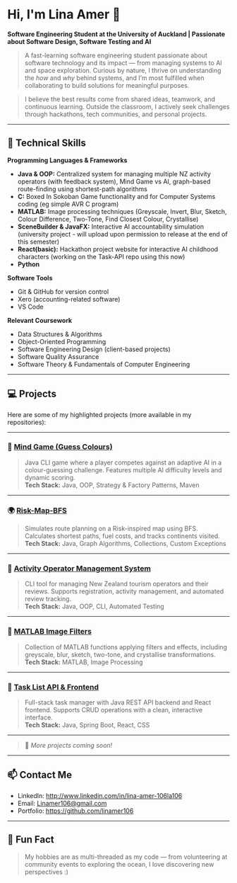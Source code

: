 # Hi, I'm Lina Amer 👋
**Software Engineering Student at the University of Auckland | Passionate about Software Design, Software Testing and AI**  

> A fast-learning software engineering student passionate about software technology and its impact — from managing systems to AI and space exploration. Curious by nature, I thrive on understanding the *how* and *why* behind systems, and I’m most fulfilled when collaborating to build solutions for meaningful purposes.  

> I believe the best results come from shared ideas, teamwork, and continuous learning. Outside the classroom, I actively seek challenges through hackathons, tech communities, and personal projects.

---

## 🔧 Technical Skills

**Programming Languages & Frameworks**
- **Java & OOP:** Centralized system for managing multiple NZ activity operators (with feedback system), Mind Game vs AI, graph-based route-finding using shortest-path algorithms
- **C:** Boxed In Sokoban Game functionality and for Computer Systems coding (eg simple AVR C program)
- **MATLAB:** Image processing techniques (Greyscale, Invert, Blur, Sketch, Colour Difference, Two-Tone, Find Closest Colour, Crystallise)
- **SceneBuilder & JavaFX:** Interactive AI accountability simulation (university project - will upload upon permission to release at the end of this semester)
- **React(basic):** Hackathon project website for interactive AI childhood characters (working on the Task-API repo using this now)
- **Python** 

**Software Tools**
- Git & GitHub for version control
- Xero (accounting-related software)
- VS Code

**Relevant Coursework**
- Data Structures & Algorithms
- Object-Oriented Programming
- Software Engineering Design (client-based projects)
- Software Quality Assurance
- Software Theory & Fundamentals of Computer Engineering

---

## 💻 Projects

Here are some of my highlighted projects (more available in my repositories):

---

### 🧠 [Mind Game (Guess Colours)](https://github.com/linamer106/MindGame-AI)
> Java CLI game where a player competes against an adaptive AI in a colour-guessing challenge. Features multiple AI difficulty levels and dynamic scoring.  
**Tech Stack:** Java, OOP, Strategy & Factory Patterns, Maven  

---

### 🌍 [Risk-Map-BFS](https://github.com/linamer106/Risk-Map-BFS)
> Simulates route planning on a Risk-inspired map using BFS. Calculates shortest paths, fuel costs, and tracks continents visited.  
**Tech Stack:** Java, Graph Algorithms, Collections, Custom Exceptions  

---

### 📘 [Activity Operator Management System](https://github.com/linamer106/NZ-Activity-Operators)
> CLI tool for managing New Zealand tourism operators and their reviews. Supports registration, activity management, and automated review tracking.  
**Tech Stack:** Java, OOP, CLI, Automated Testing  

---

### 🧮 [MATLAB Image Filters](https://github.com/linamer106/MATLAB-Filters)
> Collection of MATLAB functions applying filters and effects, including greyscale, blur, sketch, two-tone, and crystallise transformations.  
**Tech Stack:** MATLAB, Image Processing  

---

### 🧰 [Task List API & Frontend](https://github.com/linamer106/Task-API)
> Full-stack task manager with Java REST API backend and React frontend. Supports CRUD operations with a clean, interactive interface.  
**Tech Stack:** Java, Spring Boot, React, CSS  

---

> 🚀 *More projects coming soon!*


---

## 📫 Contact Me
- LinkedIn: http://www.linkedin.com/in/lina-amer-106la106   
- Email: Linamer106@gmail.com  
- Portfolio: https://github.com/linamer106

---

## 🌟 Fun Fact
> My hobbies are as multi-threaded as my code — from volunteering at community events to exploring the ocean, I love discovering new perspectives :)  

